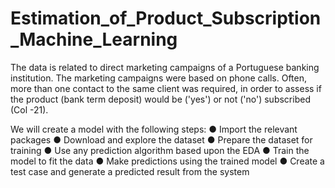 # Estimation_of_Product_Subscription_Machine_Learning

The data is related to direct marketing campaigns of a Portuguese banking institution. The marketing
campaigns were based on phone calls. Often, more than one contact to the same client was required, in
order to assess if the product (bank term deposit) would be ('yes') or not ('no') subscribed (Col -21).

We will create a model with the following steps:
● Import the relevant packages
● Download and explore the dataset
● Prepare the dataset for training
● Use any prediction algorithm based upon the EDA
● Train the model to fit the data
● Make predictions using the trained model
● Create a test case and generate a predicted result from the system